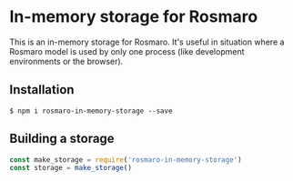 # In-memory storage for Rosmaro
This is an in-memory storage for Rosmaro. It's useful in situation where a Rosmaro model is used by only one process (like development environments or the browser).
## Installation
```
$ npm i rosmaro-in-memory-storage --save
```
## Building a storage

```js
const make_storage = require('rosmaro-in-memory-storage')
const storage = make_storage()
```
